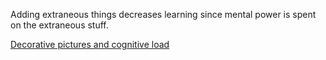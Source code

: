 Adding extraneous things decreases learning since mental power is spent on the extraneous stuff.

[Decorative pictures and cognitive load](https://psycnet.apa.org/doiLanding?doi=10.1037%2Fedu0000209)

